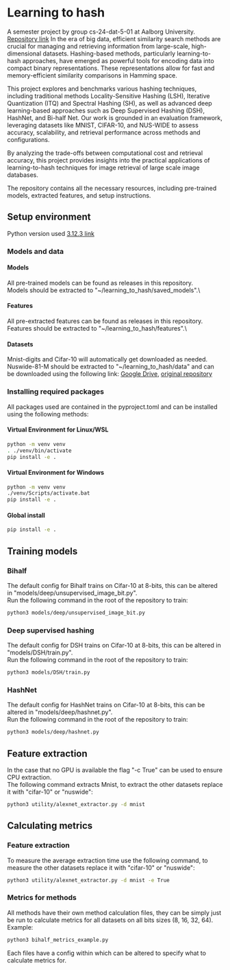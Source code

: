 # Learning to hash
A semester project by group cs-24-dat-5-01 at Aalborg University.
[Repository link](https://github.com/P5-MOAMAS/learning_to_hash)
In the era of big data, efficient similarity search methods are crucial for managing and retrieving information from large-scale, high-dimensional datasets. Hashing-based methods, particularly learning-to-hash approaches, have emerged as powerful tools for encoding data into compact binary representations. These representations allow for fast and memory-efficient similarity comparisons in Hamming space.

This project explores and benchmarks various hashing techniques, including traditional methods Locality-Sensitive Hashing (LSH), Iterative Quantization (ITQ) and Spectral Hashing (SH), as well as advanced deep learning-based approaches such as Deep Supervised Hashing (DSH), HashNet, and Bi-half Net. Our work is grounded in an evaluation framework, leveraging datasets like MNIST, CIFAR-10, and NUS-WIDE to assess accuracy, scalability, and retrieval performance across methods and configurations.

By analyzing the trade-offs between computational cost and retrieval accuracy, this project provides insights into the practical applications of learning-to-hash techniques for image retrieval of large scale image databases. 

The repository contains all the necessary resources, including pre-trained models, extracted features, and setup instructions.

## Setup environment

Python version used [3.12.3 link](https://www.python.org/downloads/release/python-3123/)

### Models and data

#### Models

All pre-trained models can be found as releases in this repository.\
Models should be extracted to "~/learning_to_hash/saved_models".\

#### Features

All pre-extracted features can be found as releases in this repository.\
Features should be extracted to "~/learning_to_hash/features".\

#### Datasets

Mnist-digits and Cifar-10 will automatically get downloaded as needed.\
Nuswide-81-M should be extracted to "~/learning_to_hash/data" and can be downloaded using the following
link: [Google Drive](https://drive.google.com/file/d/0B7IzDz-4yH_HMFdiSE44R1lselE/view?usp=sharing&resourcekey=0-w5zM4GH9liG3rtoZoWzXag),
[original repository](https://github.com/thuml/HashNet/blob/master/pytorch/README.md)

### Installing required packages

All packages used are contained in the pyproject.toml and can be installed using the following methods:

#### Virtual Environment for Linux/WSL

```bash
python -m venv venv
. ./venv/bin/activate
pip install -e .
```

#### Virtual Environment for Windows

```bash
python -m venv venv
./venv/Scripts/activate.bat
pip install -e .
```

#### Global install

```bash
pip install -e .
```

## Training models

### Bihalf

The default config for Bihalf trains on Cifar-10 at 8-bits, this can be altered in "models/deep/unsupervised_image_bit.py".\
Run the following command in the root of the repository to train:

```bash
python3 models/deep/unsupervised_image_bit.py
```

### Deep supervised hashing

The default config for DSH trains on Cifar-10 at 8-bits, this can be altered in "models/DSH/train.py".\
Run the following command in the root of the repository to train:

```bash
python3 models/DSH/train.py
```

### HashNet

The default config for HashNet trains on Cifar-10 at 8-bits, this can be altered in "models/deep/hashnet.py".\
Run the following command in the root of the repository to train:

```bash
python3 models/deep/hashnet.py
```

## Feature extraction

In the case that no GPU is available the flag "-c True" can be used to ensure CPU extraction.\
The following command extracts Mnist, to extract the other datasets replace it with "cifar-10" or "nuswide":

```bash
python3 utility/alexnet_extractor.py -d mnist
```

## Calculating metrics

### Feature extraction

To measure the average extraction time use the following command, to measure the other datasets replace it with "cifar-10" or "nuswide":

```bash
python3 utility/alexnet_extractor.py -d mnist -e True
```

### Metrics for methods

All methods have their own method calculation files, they can be simply just be run to calculate metrics for all datasets on all bits sizes (8, 16, 32, 64).
Example:

```bash
python3 bihalf_metrics_example.py
```

Each files have a config within which can be altered to specify what to calculate metrics for.
